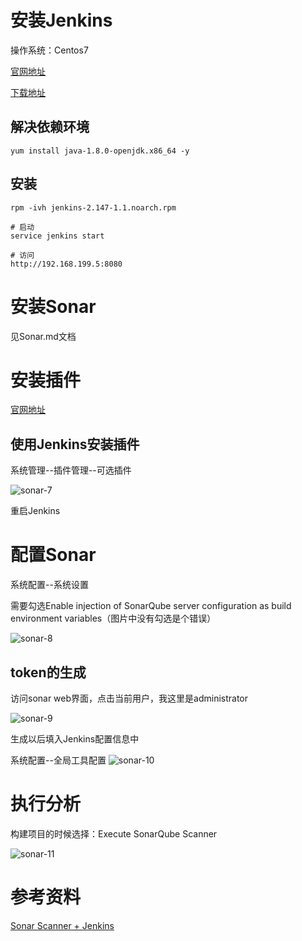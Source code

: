 # 安装Jenkins
操作系统：Centos7

[官网地址](https://jenkins.io/)

[下载地址](https://pkg.jenkins.io/redhat/)

## 解决依赖环境
```
yum install java-1.8.0-openjdk.x86_64 -y
```

## 安装
```
rpm -ivh jenkins-2.147-1.1.noarch.rpm

# 启动
service jenkins start

# 访问
http://192.168.199.5:8080
```

# 安装Sonar
见Sonar.md文档

# 安装插件
[官网地址](https://docs.sonarqube.org/display/SCAN/Analyzing+with+SonarQube+Scanner+for+Jenkins)

## 使用Jenkins安装插件
系统管理--插件管理--可选插件

![sonar-7](https://github.com/bloodzer0/Enterprise_Security_Build--Open_Source/blob/master/Application%20Security/Code%20Audit/img/sonar-7.png)

重启Jenkins

# 配置Sonar
系统配置--系统设置

需要勾选Enable injection of SonarQube server configuration as build environment variables（图片中没有勾选是个错误）

![sonar-8](https://github.com/bloodzer0/Enterprise_Security_Build--Open_Source/blob/master/Application%20Security/Code%20Audit/img/sonar-8.png)

## token的生成
访问sonar web界面，点击当前用户，我这里是administrator

![sonar-9](https://github.com/bloodzer0/Enterprise_Security_Build--Open_Source/blob/master/Application%20Security/Code%20Audit/img/sonar-9.png)

生成以后填入Jenkins配置信息中

系统配置--全局工具配置
![sonar-10](https://github.com/bloodzer0/Enterprise_Security_Build--Open_Source/blob/master/Application%20Security/Code%20Audit/img/sonar-10.png)

# 执行分析
构建项目的时候选择：Execute SonarQube Scanner

![sonar-11](https://github.com/bloodzer0/Enterprise_Security_Build--Open_Source/blob/master/Application%20Security/Code%20Audit/img/sonar-11.png)

# 参考资料
[Sonar Scanner + Jenkins](https://www.cnblogs.com/nmap/p/6792148.html)
